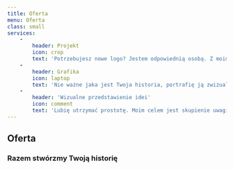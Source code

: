 ```yaml
---
title: Oferta
menu: Oferta
class: small
services:
    -
        header: Projekt
        icon: crop
        text: 'Potrzebujesz nowe logo? Jestem odpowiednią osobą. Z moim doświadczeniem mogę dostarczyć Tobie najlepsze projekty w przystępnych cenach.'
    -
        header: Grafika
        icon: laptop
        text: 'Nie ważne jaka jest Twoja historia, portrafię ją zwizualizować i przetłumaczyć w zgrabny sposób.'
    -
        header: 'Wizualne przedstawienie idei'
        icon: comment
        text: 'Lubię utrzymać prostotę. Moim celem jest skupienie uwagi na typografii, zawartości i zilustrowaniu tego, co klient chce aby było przekazane.'
---
```


## Oferta
### Razem stwórzmy Twoją historię
